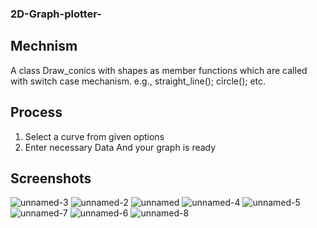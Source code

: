### 2D-Graph-plotter-
## Mechnism
A class Draw_conics with shapes as member functions which are called with switch case mechanism.
e.g.,
straight_line();
circle();  etc.
## Process
1) Select a curve from given options
2) Enter necessary Data
And your graph is ready
## Screenshots
![unnamed-3](https://user-images.githubusercontent.com/41751718/55095746-aacc7a80-50de-11e9-98b9-a3680eae044c.png)
![unnamed-2](https://user-images.githubusercontent.com/41751718/55095745-aacc7a80-50de-11e9-85a4-83612f34cf06.png)
![unnamed](https://user-images.githubusercontent.com/41751718/55095747-ab651100-50de-11e9-80a3-5f5596395f28.png)
![unnamed-4](https://user-images.githubusercontent.com/41751718/55095749-abfda780-50de-11e9-9306-1adac05bdd20.png)
![unnamed-5](https://user-images.githubusercontent.com/41751718/55095750-abfda780-50de-11e9-8f55-110121b8e67b.png)
![unnamed-7](https://user-images.githubusercontent.com/41751718/55095752-ac963e00-50de-11e9-8149-dbcd95b764f9.png)
![unnamed-6](https://user-images.githubusercontent.com/41751718/55095751-ac963e00-50de-11e9-8f5d-b261931ef206.png)
![unnamed-8](https://user-images.githubusercontent.com/41751718/55095754-ad2ed480-50de-11e9-8439-febff5101320.png)
